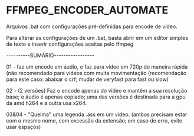 # FFMPEG_ENCODER_AUTOMATE
Arquivos .bat com configurações pré-definidas para encode de vídeo.

Para alterar as configurações de um .bat, basta abrir em um editor simples de texto e inserir configurações aceitas pelo ffmpeg

----------SUMÁRIO-----------------

01 - faz um encode em áudio, e faz para vídeo em 720p de maneira rápida (não recomendado para vídeos com muita movimentação (recomendação para este caso: abaixar o crf; mudar de veryfast para fast ou slow)

02 - (2 versões) Faz o encode apenas do vídeo e mantêm a sua resolução base; o áudio é apenas copiado; uma das versões é destinada para a gpu da amd h264 e a outra usa x264.

03&04 - "Queima" uma legenda .ass em um vídeo. (ambos precisam estar com o mesmo nome, com excessão da extensão; em caso de erro, evite usar espaços) 
